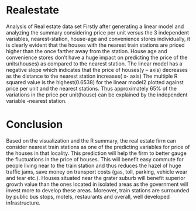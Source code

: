 # Realestate
Analysis of Real estate data set 
Firstly after generating a linear model and analyzing the summary considering price per unit versus the 3 independent variables, nearest-station, house-age and convenience stores individually, it is clearly evident that the houses with the nearest train stations are priced higher than the once farther away from the station.
House age and convenience stores don’t have a huge impact on predicting the price of the units(houses) as compared to the nearest station. 
The linear model has a negative slope which indicates that the price of houses(y – axis) decreases as the distance to the nearest station increases( x- axis) The multiple R squared value is the highest(0.6538) for the linear model2 plotted against  price per unit and the nearest stations. 
Thus approximately 65% of the variations in the price per unit(house) can be explained by the independent variable -nearest station. 


# Conclusion

Based on the visualization and the R summary, the real estate firm can consider nearest train stations as one of the predicting variables for price of the houses in that locality.  This prediction will help the firm to better gauge the fluctuations in the price of houses. This will benefit easy commute for people living near to the train station and thus reduces the hazel of huge traffic jams, save money on transport costs (gas, toll, parking, vehicle wear and tear etc.). Houses situated near the grater suburb will benefit superior growth value than the ones located in isolated areas as the government will invest more to develop these areas. Moreover, train stations are surrounded by public bus stops, motels, restaurants and overall, well developed infrastructure. 

